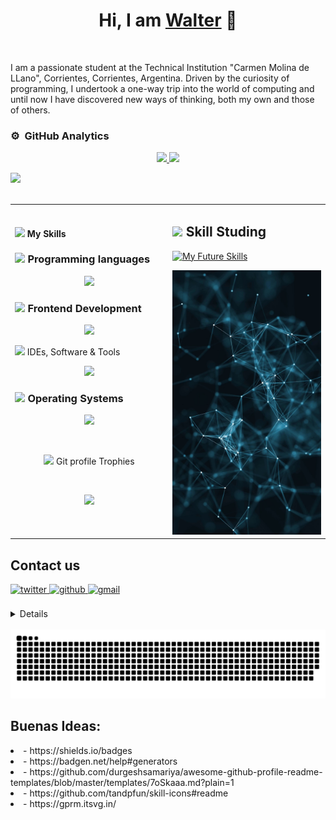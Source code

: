 <div align="center">
<h1 align="center">Hi, I am <a href="">Walter</a> 👋</h1>
</div>
<br>
<p>
  I am a passionate student at the Technical Institution "Carmen Molina de LLano", Corrientes, Corrientes, Argentina.
  Driven by the curiosity of programming, I undertook a one-way trip into the world of computing and until now I have discovered new ways of thinking, both my own and those of others.
</p>

<!-- ![FiftyFrick's Stats](https://github-readme-stats.vercel.app/api?username=FiftyFrick&theme=vue-dark&show_icons=true&hide_border=true&count_private=true)-->

### ⚙️ &nbsp;GitHub Analytics

<p align="center">
<a href="https://github.com/FiftyFrick">
  <img height="180em" src="https://github-readme-stats-eight-theta.vercel.app/api?username=FiftyFrick&show_icons=true&theme=algolia&include_all_commits=true&count_private=true"/>
  <img height="180em" src="https://github-readme-stats-eight-theta.vercel.app/api/top-langs/?username=FiftyFrick&layout=compact&langs_count=8&theme=algolia"/>	
</a>
<!-- ![FiftyFrick's Stats](https://github-readme-stats.vercel.app/api?username=FiftyFrick&theme=vue-dark&show_icons=true&hide_border=true&count_private=true)-->
</p>

<img src="https://user-images.githubusercontent.com/73097560/115834477-dbab4500-a447-11eb-908a-139a6edaec5c.gif"><br><br>

<table align="center">
	<tr>
            <td width="50% >
		    
## <img src="https://media2.giphy.com/media/QssGEmpkyEOhBCb7e1/giphy.gif?cid=ecf05e47a0n3gi1bfqntqmob8g9aid1oyj2wr3ds3mg700bl&rid=giphy.gif" width ="25"><b> My Skills</b>

### <picture> <img src = "https://github.com/7oSkaaa/7oSkaaa/blob/main/Images/Programming_Languages.gif?raw=true" width = 50px>  </picture> Programming languages

<p align="center"> 
  	<a href="https://skillicons.dev">
	    <img src="https://skillicons.dev/icons?i=py,php,mysql,js,cpp,visualstudio" /> 
	</a>
</p>

### <picture> <img src = "https://github.com/7oSkaaa/7oSkaaa/blob/main/Images/Front_End.gif?raw=true" width = 50px>  </picture> Frontend Development
 <p align="center"> 
  	<a href="https://skillicons.dev">
	    <img src="https://skillicons.dev/icons?i=html,css,js,bootstrap,wordpress" /> 
	</a>
</p>
 <picture> <img src = "https://github.com/7oSkaaa/7oSkaaa/blob/main/Images/Software_Tools.gif?raw=true" width = 50px>  </picture> IDEs, Software & Tools
 <p align="center"> 
  	<a href="https://skillicons.dev">
	    <img src="https://skillicons.dev/icons?i=vscode,figma,stackoverflow,github,git" /> 
	</a>
</p>

 ### <picture> <img src = "https://github.com/7oSkaaa/7oSkaaa/blob/main/Images/OS.gif?raw=true" width = 50px>  </picture> Operating Systems
 <p align="center"> 
  	<a href="https://skillicons.dev">
	    <img src="https://skillicons.dev/icons?i=windows,linux,ubuntu,mint" /> 
	</a>
</p>

<br>


<!-- ---------------------------------------------------------------------------------------------------- -->

<p align="center"><img src="https://media.giphy.com/media/QaMcXSekUWx7aogAUr/giphy.gif" width="30" />&nbsp;Git profile Trophies</p><br>

<p align="center">
  <img src="https://github-profile-trophy.vercel.app/?username=FiftyFrick&theme=juicyfresh&row=2&no-bg=true&column=3&margin-w=30&margin-h=15" />
</p>

<!-- ---------------------------------------------------------------------------------------------------- -->
</td>
<td>
	
## <img src="https://media2.giphy.com/media/QssGEmpkyEOhBCb7e1/giphy.gif?cid=ecf05e47a0n3gi1bfqntqmob8g9aid1oyj2wr3ds3mg700bl&rid=giphy.gif" width ="25"><b> Skill Studing </b>

[![My Future Skills](https://skillicons.dev/icons?i=nodejs,angular,laravel,react,kali,kotlin,docker)](https://skillicons.dev)


<img src="https://github.com/FiftyFrick/FiftyFrick/blob/circleci-project-setup/wp7742996-4k-vertical-wallpapers.jpg" width="400px" >


<!--
<p align="center">
  <a href="https://skillicons.dev">
    <img src="https://skillicons.dev/icons?i=git,kubernetes,docker,c,vim" />
  </a>
</p>
-->
</td>
</tr>
</table>
<!-- ---------------------------------------------------------------------------------------------------- -->

## Contact us

<a href="https://twitter.com/" target="_blank">
<img src=https://img.shields.io/badge/twitter-%2300acee.svg?color=1DA1F2&style=for-the-badge&logo=twitter&logoColor=white alt=twitter style="margin-bottom: 5px;" />

<a href="https://github.com/" target="_blank">
<img src=https://img.shields.io/badge/github-%2300acee.svg?color=181717&style=for-the-badge&logo=github&logoColor=white alt=github style="margin-bottom: 5px;" />

<a href="mailto:Walter-541@hotmail.com" target="_blank">
<img src=https://img.shields.io/badge/gmail-%2300acee.svg?color=EA4335&style=for-the-badge&logo=gmail&logoColor=white alt=gmail style="margin-bottom: 5px;" />

<br>
<!--
 <p align="center"> 
  	<a href="https://skillicons.dev">
	    <img src="https://skillicons.dev/icons?i=linkedin,twitter,coffeescript,telegram"/> 
	</a>
</p>
-->
<!-- ---------------------------------------------------------------------------------------------------- -->
<br>

<details><summary><h3> :open_file_folder: My Repositories </h3></summary>
	
<div>
  <p align="center">
	<a href="https://github.com/FiftyFrick/Proyecto-unne"> 
      		<img src="https://github-readme-stats.vercel.app/api/pin/?username=FiftyFrick&repo=Proyecto-unne&theme=tokyonight" alt="GitHub Stats" />
    	</a>
	<a href="https://github.com/FiftyFrick/FiftyFrick">
      		<img src="https://github-readme-stats.vercel.app/api/pin/?username=FiftyFrick&repo=FiftyFrick&theme=tokyonight" alt="GitHub Stats" />
    	</a>
    	<a href="https://github.com/FiftyFrick/FiftyFrick">
      		<img src="https://github-readme-stats.vercel.app/api/pin/?username=FiftyFrick&repo=FiftyFrick&theme=tokyonight" alt="GitHub Stats" />
    	</a>
    	<a href="https://github.com/FiftyFrick/FiftyFrick">
      		<img src="https://github-readme-stats.vercel.app/api/pin/?username=FiftyFrick&repo=FiftyFrick&theme=tokyonight" alt="GitHub Stats" />
    	</a>
  </p>
</div>
</details>
<br>
<!--- snake -->
<div align="center">
  <img  src="https://github.com/1999AZZAR/1999AZZAR/blob/readme/resources/img/grid-snake.svg"
       alt="snake" /></a>
</div>

<!-- ---------------------------------------------------------------------------------------------------- -->
<!-- ---------------------------------------------------------------------------------------------------- -->

## Buenas Ideas:

<lu>
	<li>
		- https://shields.io/badges
	</li>
	<li>
		- https://badgen.net/help#generators
	</li>
	<li>
  		- https://github.com/durgeshsamariya/awesome-github-profile-readme-templates/blob/master/templates/7oSkaaa.md?plain=1
	</li>
	<li>
  		- https://github.com/tandpfun/skill-icons#readme
	</li>
 	<li>
  		-  https://gprm.itsvg.in/
	</li>
</lu>


